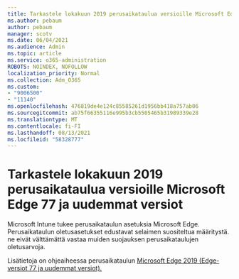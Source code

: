 ```yaml
---
title: Tarkastele lokakuun 2019 perusaikataulua versioille Microsoft Edge 77 ja uudemmat versiot
ms.author: pebaum
author: pebaum
manager: scotv
ms.date: 06/04/2021
ms.audience: Admin
ms.topic: article
ms.service: o365-administration
ROBOTS: NOINDEX, NOFOLLOW
localization_priority: Normal
ms.collection: Adm_O365
ms.custom:
- "9006500"
- "11140"
ms.openlocfilehash: 476819de4e124c85585261d1956bb418a757ab06
ms.sourcegitcommit: ab75f66355116e995b3cb5505465b31989339e28
ms.translationtype: MT
ms.contentlocale: fi-FI
ms.lasthandoff: 08/13/2021
ms.locfileid: "58328777"
---
```

# <a name="view-the-october-2019-baseline-for-microsoft-edge-versions-77-and-later"></a>Tarkastele lokakuun 2019 perusaikataulua versioille Microsoft Edge 77 ja uudemmat versiot

Microsoft Intune tukee perusaikataulun asetuksia Microsoft Edge. Perusaikataulun oletusasetukset edustavat selaimen suositeltua määritystä. ne eivät välttämättä vastaa muiden suojauksen perusaikataulujen oletusarvoja.

Lisätietoja on ohjeaiheessa perusaikataulun [Microsoft Edge 2019 (Edge-versiot 77 ja uudemmat versiot).](https://docs.microsoft.com/mem/intune/protect/security-baseline-settings-edge?pivots=edge-october-2019)